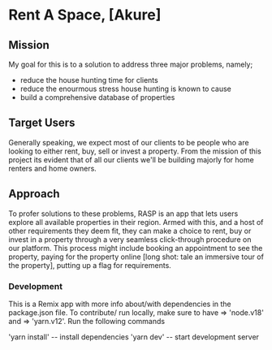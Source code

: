 # Rent A Space, [Akure]

## Mission
My goal for this is to a solution to address three major problems, namely;
- reduce the house hunting time for clients
- reduce the enourmous stress house hunting is known to cause
- build a comprehensive database of properties 

## Target Users
Generally speaking, we expect most of our clients to be people who are looking to either rent, buy, sell or invest a property. From the mission of this project its evident that of all our clients we'll be building majorly for home renters and home owners.

## Approach 
To profer solutions to these problems, RASP is an app that lets users explore all available properties in their region. Armed with this, and a host of other requirements they deem fit, they can make a choice to rent, buy or invest in a property through a very seamless click-through procedure on our platform. This process might include booking an appointment to see the property, paying for the property online [long shot: tale an immersive tour of the property], putting up a flag for requirements.







### Development 

This is a Remix app with more info about/with dependencies in the package.json file.
To contribute/ run locally, make sure to have => 'node.v18' and => 'yarn.v12'. Run the following commands

'yarn install' -- install dependencies 
'yarn dev' -- start development server 



